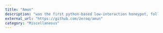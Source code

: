 ```yaml
---
title: "Amun"
description: "was the first python-based low-interaction honeypot, following the concepts of Nepenthes but extending it with more sophisticated emulation and easier maintenance."
external_url: "https://github.com/zeroq/amun"
category: "Miscellaneous"
---
```

